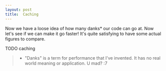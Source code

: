 ```yaml
---
layout: post
title:  Caching
---
```


Now we have a loose idea of how many danks* our code can go at. Now let's see if we can make it go faster! It's quite satisfying to have some actual figures to compare.

TODO caching

> * "Danks" is a term for performance that I've invented. It has no real world meaning or application. U mad? :7